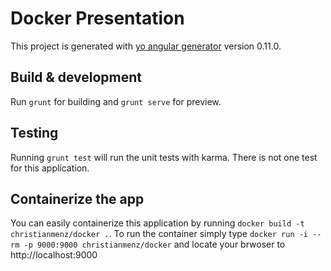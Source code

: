 # Docker Presentation

This project is generated with [yo angular generator](https://github.com/yeoman/generator-angular)
version 0.11.0.

## Build & development

Run `grunt` for building and `grunt serve` for preview.

## Testing

Running `grunt test` will run the unit tests with karma. There is not one test for this application.

## Containerize the app

You can easily containerize this application by running `docker build -t christianmenz/docker .`.
To run the container simply type `docker run -i --rm -p 9000:9000 christianmenz/docker` and locate your brwoser to http://localhost:9000
